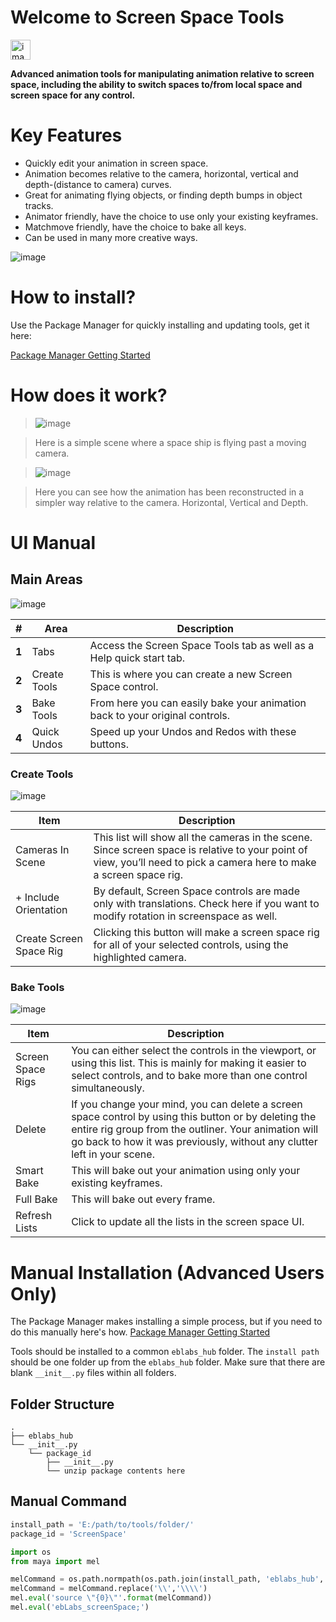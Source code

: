 # Welcome to Screen Space Tools

<img src="https://raw.githubusercontent.com/eblabs/eblabs_community/master/docs/ScreenSpaceTools/data/eblabs_screenSpace.png" alt="image" width="32px" />

**Advanced animation tools for manipulating animation relative to screen space, including the ability to switch spaces to/from local space and screen space for any control.**

# Key Features
* Quickly edit your animation in screen space.
* Animation becomes relative to the camera, horizontal, vertical and depth-(distance to camera) curves.
* Great for animating flying objects, or finding depth bumps in object tracks.
* Animator friendly, have the choice to use only your existing keyframes.
* Matchmove friendly, have the choice to bake all keys.
* Can be used in many more creative ways.

<img src="https://raw.githubusercontent.com/eblabs/eblabs_community/master/docs/ScreenSpaceTools/data/screenSpace_mainUI1.jpg" alt="image"/>

# How to install?
Use the Package Manager for quickly installing and updating tools, get it here:

[Package Manager Getting Started](https://eblabs.com/package-manager-quick-install-beta/)

# How does it work?
> <img src="https://raw.githubusercontent.com/eblabs/eblabs_community/master/docs/ScreenSpaceTools/data/ScreenSpace_Camera.gif" alt="image"/>

>Here is a simple scene where a space ship is flying past a moving camera.

> <img src="https://raw.githubusercontent.com/eblabs/eblabs_community/master/docs/ScreenSpaceTools/data/ScreenSpace_Edit2.gif" alt="image"/>

>Here you can see how the animation has been reconstructed in a simpler way relative to the camera. Horizontal, Vertical and Depth.

# UI Manual

## Main Areas
<img src="https://raw.githubusercontent.com/eblabs/eblabs_community/master/docs/ScreenSpaceTools/data/ScreenSpace_Main_Breakdown.png" alt="image"/>

| # | Area | Description | 
| --- | --- |--- |
| **1** | Tabs | Access the Screen Space Tools tab as well as a Help quick start tab. |
| **2** | Create Tools | This is where you can create a new Screen Space control. |
| **3** | Bake Tools | From here you can easily bake your animation back to your original controls.  |
| **4** | Quick Undos | Speed up your Undos and Redos with these buttons. |

### Create Tools
<img src="https://raw.githubusercontent.com/eblabs/eblabs_community/master/docs/ScreenSpaceTools/data/ScreenSpace_UI_Create.png" alt="image"/>

| Item | Description | 
| --- | --- |
| Cameras In Scene | This list will show all the cameras in the scene. Since screen space is relative to your point of view, you’ll need to pick a camera here to make a screen space rig.  | 
| + Include Orientation  | By default, Screen Space controls are made only with translations. Check here if you want to modify rotation in screenspace as well.  | 
| Create Screen Space Rig | Clicking this button will make a screen space rig for all of your selected controls, using the highlighted camera.  | 

### Bake Tools
<img src="https://raw.githubusercontent.com/eblabs/eblabs_community/master/docs/ScreenSpaceTools/data/ScreenSpace_UI_Bake.png" alt="image"/>

| Item | Description | 
| --- | --- |
| Screen Space Rigs | You can either select the controls in the viewport, or using this list. This is mainly for making it easier to select controls, and to bake more than one control simultaneously.  | 
| Delete | If you change your mind, you can delete a screen space control by using this button or by deleting the entire rig group from the outliner. Your animation will go back to how it was previously, without any clutter left in your scene. |
| Smart Bake | This will bake out your animation using only your existing keyframes.|
| Full Bake | This will bake out every frame. |
| Refresh Lists	 | Click to update all the lists in the screen space UI. |


# Manual Installation (Advanced Users Only)

The Package Manager makes installing a simple process, but if you need to do this manually here's how. [Package Manager Getting Started](https://eblabs.com/package-manager-quick-install-beta/)

Tools should be installed to a common `eblabs_hub` folder. The `install path` should be one folder up from the `eblabs_hub` folder. Make sure that there are blank `__init__.py` files within all folders.

## Folder Structure
```
.
├── eblabs_hub
└── __init__.py
    └── package_id
        ├── __init__.py
        └── unzip package contents here
```

## Manual Command

```python
install_path = 'E:/path/to/tools/folder/'
package_id = 'ScreenSpace'

import os
from maya import mel

melCommand = os.path.normpath(os.path.join(install_path, 'eblabs_hub', 'ScreenSpace', 'scripts', 'eblabs_screenSpace.mel'))
melCommand = melCommand.replace('\\','\\\\')
mel.eval('source \"{0}\"'.format(melCommand))
mel.eval('ebLabs_screenSpace;')
```



